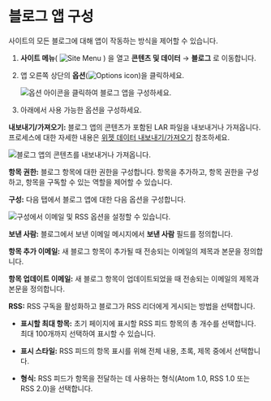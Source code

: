 # 블로그 앱 구성

사이트의 모든 블로그에 대해 앱이 작동하는 방식을 제어할 수 있습니다.

1. **사이트 메뉴**( ![Site Menu](../../images/icon-product-menu.png) ) 을 열고 **콘텐츠 및 데이터** &rarr; **블로그** 로 이동합니다.

1. 앱 오른쪽 상단의 **옵션**(![Options icon](../../images/icon-options.png))을 클릭하세요.

   ![옵션 아이콘을 클릭하여 블로그 앱을 구성하세요.](configuring-the-blogs-app/images/01.png)

1. 아래에서 사용 가능한 옵션을 구성하세요.

**내보내기/가져오기:** 블로그 앱의 콘텐츠가 포함된 LAR 파일을 내보내거나 가져옵니다. 프로세스에 대한 자세한 내용은 [위젯 데이터 내보내기/가져오기](../../site-building/creating-pages/page-fragments-and-widgets/using-widgets/configuring-widgets/exporting-importing-widget-data.md) 참조하세요.

![블로그 앱의 콘텐츠를 내보내거나 가져옵니다.](configuring-the-blogs-app/images/02.png)

**항목 권한:** 블로그 항목에 대한 권한을 구성합니다. 항목을 추가하고, 항목 권한을 구성하고, 항목을 구독할 수 있는 역할을 제어할 수 있습니다.

**구성:** 다음 탭에서 블로그 앱에 대한 다음 옵션을 구성합니다.

![구성에서 이메일 및 RSS 옵션을 설정할 수 있습니다.](configuring-the-blogs-app/images/03.png)

**보낸 사람:** 블로그에서 보낸 이메일 메시지에서 **보낸 사람** 필드를 정의합니다.

**항목 추가 이메일:** 새 블로그 항목이 추가될 때 전송되는 이메일의 제목과 본문을 정의합니다.

**항목 업데이트 이메일:** 새 블로그 항목이 업데이트되었을 때 전송되는 이메일의 제목과 본문을 정의합니다.

**RSS:** RSS 구독을 활성화하고 블로그가 RSS 리더에게 게시되는 방법을 선택합니다.

- **표시할 최대 항목:** 초기 페이지에 표시할 RSS 피드 항목의 총 개수를 선택합니다. 최대 100개까지 선택하여 표시할 수 있습니다.

- **표시 스타일:** RSS 피드의 항목 표시를 위해 전체 내용, 초록, 제목 중에서 선택합니다.

- **형식:** RSS 피드가 항목을 전달하는 데 사용하는 형식(Atom 1.0, RSS 1.0 또는 RSS 2.0)을 선택합니다.
